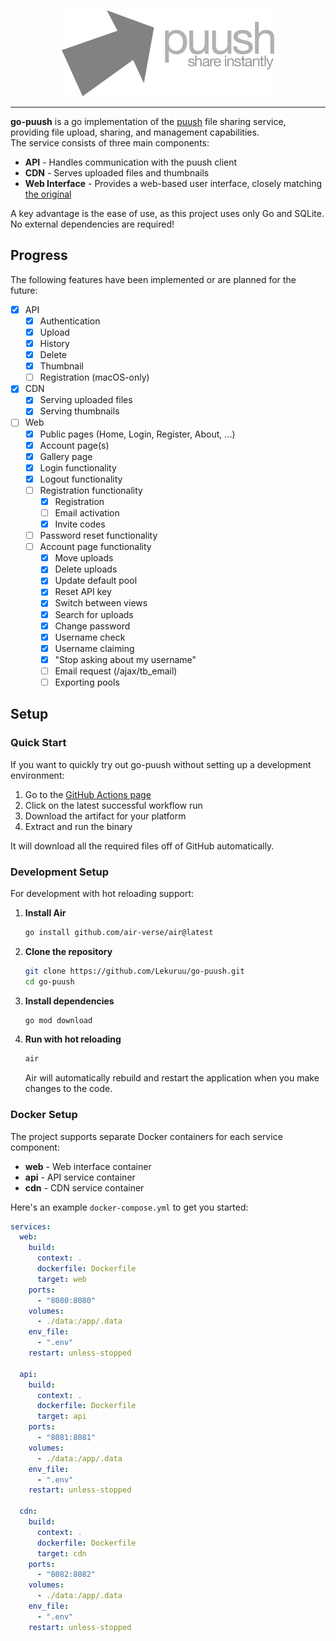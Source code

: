 
<p align="center">
    <img src="https://raw.githubusercontent.com/Lekuruu/go-puush/refs/heads/main/web/static/img/toplogo.png">
</p>

---

**go-puush** is a go implementation of the [puush](https://puush.me) file sharing service, providing file upload, sharing, and management capabilities.  
The service consists of three main components:

- **API** - Handles communication with the puush client  
- **CDN** - Serves uploaded files and thumbnails  
- **Web Interface** - Provides a web-based user interface, closely matching [the original](https://puush.me)

A key advantage is the ease of use, as this project uses only Go and SQLite. No external dependencies are required!

## Progress

The following features have been implemented or are planned for the future:

- [x] API
    - [x] Authentication
    - [x] Upload
    - [x] History
    - [x] Delete
    - [x] Thumbnail
    - [ ] Registration (macOS-only)
- [x] CDN
    - [x] Serving uploaded files
    - [x] Serving thumbnails
- [ ] Web
    - [x] Public pages (Home, Login, Register, About, ...)
    - [x] Account page(s)
    - [x] Gallery page
    - [x] Login functionality
    - [x] Logout functionality
    - [ ] Registration functionality
        - [x] Registration
        - [ ] Email activation
        - [x] Invite codes
    - [ ] Password reset functionality
    - [ ] Account page functionality
        - [x] Move uploads
        - [x] Delete uploads
        - [x] Update default pool
        - [x] Reset API key
        - [x] Switch between views
        - [x] Search for uploads
        - [x] Change password
        - [x] Username check
        - [x] Username claiming
        - [x] "Stop asking about my username"
        - [ ] Email request (/ajax/tb_email)
        - [ ] Exporting pools

## Setup

### Quick Start

If you want to quickly try out go-puush without setting up a development environment:

1. Go to the [GitHub Actions page](https://github.com/Lekuruu/go-puush/actions)
2. Click on the latest successful workflow run
3. Download the artifact for your platform
4. Extract and run the binary

It will download all the required files off of GitHub automatically.

### Development Setup

For development with hot reloading support:

1. **Install Air**

   ```bash
   go install github.com/air-verse/air@latest
   ```

2. **Clone the repository**

   ```bash
   git clone https://github.com/Lekuruu/go-puush.git
   cd go-puush
   ```

3. **Install dependencies**

   ```bash
   go mod download
   ```

4. **Run with hot reloading**

   ```bash
   air
   ```

   Air will automatically rebuild and restart the application when you make changes to the code.

### Docker Setup

The project supports separate Docker containers for each service component:

- **web** - Web interface container
- **api** - API service container
- **cdn** - CDN service container

Here's an example `docker-compose.yml` to get you started:

```yaml
services:
  web:
    build:
      context: .
      dockerfile: Dockerfile
      target: web
    ports:
      - "8080:8080"
    volumes:
      - ./data:/app/.data
    env_file:
      - ".env"
    restart: unless-stopped

  api:
    build:
      context: .
      dockerfile: Dockerfile
      target: api
    ports:
      - "8081:8081"
    volumes:
      - ./data:/app/.data
    env_file:
      - ".env"
    restart: unless-stopped

  cdn:
    build:
      context: .
      dockerfile: Dockerfile
      target: cdn
    ports:
      - "8082:8082"
    volumes:
      - ./data:/app/.data
    env_file:
      - ".env"
    restart: unless-stopped
```
